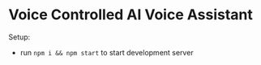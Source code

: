# Voice Controlled AI Voice Assistant

Setup:
- run ```npm i && npm start``` to start development server
